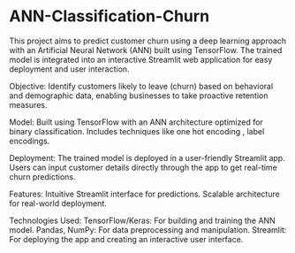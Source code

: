 # ANN-Classification-Churn

This project aims to predict customer churn using a deep learning approach with an Artificial Neural Network (ANN) built using TensorFlow. The trained model is integrated into an interactive Streamlit web application for easy deployment and user interaction.

Objective: Identify customers likely to leave (churn) based on behavioral and demographic data, enabling businesses to take proactive retention measures.

Model:
Built using TensorFlow with an ANN architecture optimized for binary classification.
Includes techniques like one hot encoding , label encodings.

Deployment:
The trained model is deployed in a user-friendly Streamlit app.
Users can input customer details directly through the app to get real-time churn predictions.

Features:
Intuitive Streamlit interface for predictions.
Scalable architecture for real-world deployment.

Technologies Used:
TensorFlow/Keras: For building and training the ANN model.
Pandas, NumPy: For data preprocessing and manipulation.
Streamlit: For deploying the app and creating an interactive user interface.
